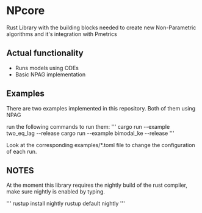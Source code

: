 # NPcore
Rust Library with the building blocks needed to create new Non-Parametric algorithms and it's integration with Pmetrics

## Actual functionality

* Runs models using ODEs
* Basic NPAG implementation

## Examples

There are two examples implemented in this repository. Both of them using NPAG

run the following commands to run them:
'''
cargo run --example two_eq_lag --release
cargo run --example bimodal_ke --release
'''

Look at the corresponding examples/*.toml file to change the configuration of each run.


## NOTES

At the moment this library requires the nightly build of the rust compiler, make sure 
nightly is enabled by typing.

'''
rustup install nightly
rustup default nightly
'''
